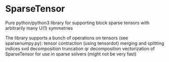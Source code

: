 # SparseTensor

Pure python/python3 library for supporting block sparse tensors with arbitrarily many U(1) symmetries

The library supports a bunch of operations on tensors (see sparsenumpy.py):
  tensor contraction (using tensordot)
  merging and splitting indices
  svd decomposition
  truncation
  qr decomposition
  vectorization of SparseTensor for use in sparse solvers (might not be very fast)
  
